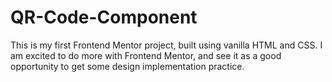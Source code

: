 # QR-Code-Component

This is my first Frontend Mentor project, built using vanilla HTML and CSS. I am excited to do more with Frontend Mentor, and see it as a good opportunity to get some design implementation practice. 

